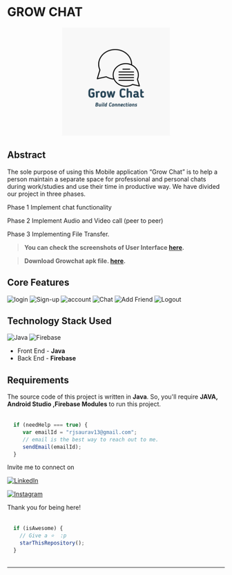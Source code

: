 # GROW CHAT
<p align="center">
<img width="250" height="250" src="GrowChat_V2/app/src/main/res/drawable/logom.png">
</p>

## Abstract
The sole purpose of using this Mobile application “Grow Chat” is to help a person maintain a separate space for professional and personal chats during work/studies and use their time in productive way. We have divided our project in three phases.

Phase 1	Implement chat functionality 

Phase 2	Implement Audio and Video call (peer to peer)

Phase 3	Implementing File Transfer.

> **You can check the screenshots of User Interface [here](https://drive.google.com/drive/folders/1GzBt50KR9NblGV08vmYf0G--Urnfc6-l?usp=sharing).**

> **Download Growchat apk file. [here](https://drive.google.com/drive/folders/1lyibjQzmztg77zHbszco1pRFxi9pKppz?usp=sharing
).**
## Core Features

![login](https://img.shields.io/badge/login-teal.svg?style=flat-square) 
![Sign-up](https://img.shields.io/badge/Signup-teal.svg?style=flat-square) 
![account](https://img.shields.io/badge/Account-yellowgreen.svg?style=flat-square)
![Chat](https://img.shields.io/badge/Chat-ff69b4.svg?style=flat-square)
![Add Friend](https://img.shields.io/badge/Add_friend-dodgerblue.svg?style=flat-square) 
![Logout](https://img.shields.io/badge/Logout-orange.svg?style=flat-square) 


## Technology Stack Used

![Java](https://img.shields.io/badge/Java-orange.svg?logo=java&style=flat-square) 
![Firebase](https://img.shields.io/badge/Firebase-dodgerblue.svg?style=flat-square) 
- Front End - **Java**
- Back End - **Firebase**

## Requirements

The source code of this project is written in **Java**. So, you'll require **JAVA, Android Studio ,Firebase Modules** to run this project.

```javascript

  if (needHelp === true) {
     var emailId = "rjsaurav13@gmail.com";
     // email is the best way to reach out to me.
     sendEmail(emailId);
  }

```

Invite me to connect on 

<a href="https://www.linkedin.com/in/sauravkumar1203/"><img alt="LinkedIn" src="https://img.shields.io/badge/LinkedIn-Saurav%20Kumar-blue?style=flat-square&logo=linkedin"></a>


[![Instagram](https://img.shields.io/static/v1.svg?label=follow&message=@saurav.k_&color=grey&logo=instagram&style=flat&logoColor=white&colorA=critical)](https://www.instagram.com/saurav.k_/)


Thank you for being here!

```javascript

  if (isAwesome) {
    // Give a ⭐  :p
    starThisRepository();
  }
  
```

-------
